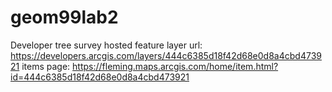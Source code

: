 # geom99lab2

Developer tree survey hosted feature layer url: https://developers.arcgis.com/layers/444c6385d18f42d68e0d8a4cbd473921
items page: https://fleming.maps.arcgis.com/home/item.html?id=444c6385d18f42d68e0d8a4cbd473921
